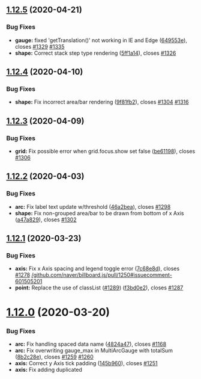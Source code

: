 ## [1.12.5](https://github.com/naver/billboard.js/compare/1.12.4...1.12.5) (2020-04-21)


### Bug Fixes

* **gauge:** fixed 'getTranslation()' not working in IE and Edge ([649553e](https://github.com/naver/billboard.js/commit/649553ef352606af73afcaf35b364ce6b8f6c9cd)), closes [#1329](https://github.com/naver/billboard.js/issues/1329) [#1335](https://github.com/naver/billboard.js/issues/1335)
* **shape:** Correct stack step type rendering ([5ff1a14](https://github.com/naver/billboard.js/commit/5ff1a14709dee19965409f8a452164ac68b0d2e9)), closes [#1326](https://github.com/naver/billboard.js/issues/1326)

## [1.12.4](https://github.com/naver/billboard.js/compare/1.12.3...1.12.4) (2020-04-10)


### Bug Fixes

* **shape:** Fix incorrect area/bar rendering ([9f81fb2](https://github.com/naver/billboard.js/commit/9f81fb27b81f12266d6bb0b86e2ca6cc6fedd168)), closes [#1304](https://github.com/naver/billboard.js/issues/1304) [#1316](https://github.com/naver/billboard.js/issues/1316)

## [1.12.3](https://github.com/naver/billboard.js/compare/1.12.2...1.12.3) (2020-04-09)


### Bug Fixes

* **grid:** Fix possible error when grid.focus.show set false ([be61198](https://github.com/naver/billboard.js/commit/be611985630fb410cb48773ae54d6aee4c2eb58b)), closes [#1306](https://github.com/naver/billboard.js/issues/1306)

## [1.12.2](https://github.com/naver/billboard.js/compare/1.12.1...1.12.2) (2020-04-03)


### Bug Fixes

* **arc:** Fix label text update w/threshold ([46a2bea](https://github.com/naver/billboard.js/commit/46a2bea85254592f7098f1288e82ef48eda44261)), closes [#1298](https://github.com/naver/billboard.js/issues/1298)
* **shape:** Fix non-grouped area/bar to be drawn from bottom of x Axis ([a47a829](https://github.com/naver/billboard.js/commit/a47a8290b59c579610ba1ffdd4a3916a8f975a71)), closes [#1302](https://github.com/naver/billboard.js/issues/1302)

## [1.12.1](https://github.com/naver/billboard.js/compare/1.12.0...1.12.1) (2020-03-23)


### Bug Fixes

* **axis:** Fix x Axis spacing and legend toggle error ([7c68e8d](https://github.com/naver/billboard.js/commit/7c68e8d09add52d005b64d5b6889f19fbb4ca9c2)), closes [#1278](https://github.com/naver/billboard.js/issues/1278) [/github.com/naver/billboard.js/pull/1250#issuecomment-601505201](https://github.com//github.com/naver/billboard.js/pull/1250/issues/issuecomment-601505201)
* **point:** Replace the use of classList ([#1289](https://github.com/naver/billboard.js/issues/1289)) ([f3bd0e2](https://github.com/naver/billboard.js/commit/f3bd0e22b4b48e354bcafb62d62416a92ef3da6d)), closes [#1287](https://github.com/naver/billboard.js/issues/1287)

# [1.12.0](https://github.com/naver/billboard.js/compare/1.11.1...1.12.0) (2020-03-20)


### Bug Fixes

* **arc:** Fix handling spaced data name ([4824a47](https://github.com/naver/billboard.js/commit/4824a4742ef3242166708372c2d013e451317977)), closes [#1168](https://github.com/naver/billboard.js/issues/1168)
* **arc:** Fix overwriting gauge_max in MultiArcGauge with totalSum ([8b2c28e](https://github.com/naver/billboard.js/commit/8b2c28e900399e53545f0025c0a9d9ef24585598)), closes [#1259](https://github.com/naver/billboard.js/issues/1259) [#1260](https://github.com/naver/billboard.js/issues/1260)
* **axis:** Correct y Axis tick padding ([145b960](https://github.com/naver/billboard.js/commit/145b96026aabab81f41f4bad462b380e8b346085)), closes [#1251](https://github.com/naver/billboard.js/issues/1251)
* **axis:** Fix adding duplicated <title> element ([8d45075](https://github.com/naver/billboard.js/commit/8d45075eaa4529d4b4d4b44bedaa5c565a15f921)), closes [#1271](https://github.com/naver/billboard.js/issues/1271)
* **axis:** Fix axis label text position ([68b6b86](https://github.com/naver/billboard.js/commit/68b6b8688473672dc4aba466fa23844af71d999a)), closes [#1270](https://github.com/naver/billboard.js/issues/1270)
* **axis:** Fix axis tick rotate translate ([1bc3f20](https://github.com/naver/billboard.js/commit/1bc3f2020cd6d4535aafcc9b40f552f8b2c03c11)), closes [#1250](https://github.com/naver/billboard.js/issues/1250) [#1278](https://github.com/naver/billboard.js/issues/1278)
* **axis:** Fix for multi axes data bound  ([3f8afba](https://github.com/naver/billboard.js/commit/3f8afbaa86783055f8771db5b46b9432a3509a8d)), closes [/github.com/naver/billboard.js/pull/1233#issuecomment-595675546](https://github.com//github.com/naver/billboard.js/pull/1233/issues/issuecomment-595675546)
* **axis:** Fix text being left behind if getBBox fails ([648aa41](https://github.com/naver/billboard.js/commit/648aa41f694243748db09a980adf3c95abdf8a04)), closes [#1283](https://github.com/naver/billboard.js/issues/1283) [#1284](https://github.com/naver/billboard.js/issues/1284)
* **bar:** Bar's width resize according the zoom scale ([93184a2](https://github.com/naver/billboard.js/commit/93184a27ab916a1905d5c4b99a04f6f00c5f150b)), closes [#1185](https://github.com/naver/billboard.js/issues/1185)
* **callbacks:** Fix triggering in lazy rendering ([3e73fdf](https://github.com/naver/billboard.js/commit/3e73fdfd12e78ffa08e2755098c5c13753d3513d)), closes [#1254](https://github.com/naver/billboard.js/issues/1254)
* **core:** Fix onrendered firing time ([8b8665c](https://github.com/naver/billboard.js/commit/8b8665cbd21bb352973085873204994b390a0ee4)), closes [#1194](https://github.com/naver/billboard.js/issues/1194)
* **gauge:** fixed wrong ratio calculation in 'gauge.type = "single"' ([9020246](https://github.com/naver/billboard.js/commit/902024679dd7b713e75388a92d43b88092c0f0fa)), closes [#1205](https://github.com/naver/billboard.js/issues/1205)
* **grid:** Fix focus grid to be maintained on resize  ([01ba388](https://github.com/naver/billboard.js/commit/01ba388477367c4c1bf7a52083331abbec34b136)), closes [#1239](https://github.com/naver/billboard.js/issues/1239)
* **interaction:** Fix null data point interaction ([901da84](https://github.com/naver/billboard.js/commit/901da84e644dbd5027041120ec068c99346e8b95)), closes [#1199](https://github.com/naver/billboard.js/issues/1199)
* **line:** Fix nullish data rendering with regions ([d0ca937](https://github.com/naver/billboard.js/commit/d0ca937364e9343c17fd8a0eb20d22baf6cbd7ec)), closes [#1172](https://github.com/naver/billboard.js/issues/1172)
* **radar:** Correct text label not showing ([9109fd5](https://github.com/naver/billboard.js/commit/9109fd50b718c3a23b02e18dd3d2b163deef4465)), closes [#1241](https://github.com/naver/billboard.js/issues/1241)
* **tooltip:** Auto pos adjustion for tooltip ([c54f731](https://github.com/naver/billboard.js/commit/c54f731b87714e41ca43a7c29e9c2c46c35ec78b)), closes [#1243](https://github.com/naver/billboard.js/issues/1243) [#1239](https://github.com/naver/billboard.js/issues/1239)
* **tooltip:** Fix tooltip position on overlapping data point ([8dba213](https://github.com/naver/billboard.js/commit/8dba2134da94036437bda48a59aa5fca2dfb1d2e)), closes [#1267](https://github.com/naver/billboard.js/issues/1267)
* **tooltip:** Revert on pointer-events css prop ([c74c27a](https://github.com/naver/billboard.js/commit/c74c27a5ee2125177ce2b27a679da92112c15dd9)), closes [#1124](https://github.com/naver/billboard.js/issues/1124) [#1155](https://github.com/naver/billboard.js/issues/1155)
* **tooltip,interaction:** Correct tooltip behaves for touch environment ([7090fa9](https://github.com/naver/billboard.js/commit/7090fa9e9b2a02930262551f0c609032818fd313)), closes [#1253](https://github.com/naver/billboard.js/issues/1253)


### Features

* **axis:** Autorotate x axis tick texts on type "category" and "timeseries" ([8c51d02](https://github.com/naver/billboard.js/commit/8c51d02037f05e659082017ebca59dccbfbe2233)), closes [#1236](https://github.com/naver/billboard.js/issues/1236) [#1250](https://github.com/naver/billboard.js/issues/1250)
* **axis:** Clone y/y2-axis domain if no data is bound to one of them ([96ac5c7](https://github.com/naver/billboard.js/commit/96ac5c7a2fd4632b14ab09a8d7fbe719f46417ae)), closes [#1231](https://github.com/naver/billboard.js/issues/1231) [#1233](https://github.com/naver/billboard.js/issues/1233)
* **axis:** Intent to ship axis.x.min/max.fit ([1650955](https://github.com/naver/billboard.js/commit/165095523d6a71ab677bc2de1df3fbcf3793d63c)), closes [#7](https://github.com/naver/billboard.js/issues/7)
* **axis:** Intent to ship axis.y2.tick.rotate ([98992f3](https://github.com/naver/billboard.js/commit/98992f39fe612ec5252c2599c9b10306f8bd819c)), closes [#1157](https://github.com/naver/billboard.js/issues/1157) [#1158](https://github.com/naver/billboard.js/issues/1158)
* **axis:** Intent to ship y Axes stepSize ([429c6ec](https://github.com/naver/billboard.js/commit/429c6ecbe0fe7fb0fd7d6348fd66d34c685f4c22)), closes [#1098](https://github.com/naver/billboard.js/issues/1098)
* **gauge:** more than one arc are possible for gauges ([7a80e02](https://github.com/naver/billboard.js/commit/7a80e021f64070caa1ee9ea9b7d842472d6e8e5e)), closes [#787](https://github.com/naver/billboard.js/issues/787) [#1071](https://github.com/naver/billboard.js/issues/1071) [#1163](https://github.com/naver/billboard.js/issues/1163)
* **grid:** Intent to ship grid.focus.y ([13d65d1](https://github.com/naver/billboard.js/commit/13d65d13fb81701da27027b636bc108236577ac4)), closes [#1154](https://github.com/naver/billboard.js/issues/1154)
* **line:** Intent to ship bubble/line/scatter zerobased ([e45fb33](https://github.com/naver/billboard.js/commit/e45fb33147f7194bff6f5900d09d3b7a16e0ca0f)), closes [#1149](https://github.com/naver/billboard.js/issues/1149) [#1150](https://github.com/naver/billboard.js/issues/1150)
* **options:** Intent to ship Arc's expand.rate ([7d6f32f](https://github.com/naver/billboard.js/commit/7d6f32f499ba7e4176f1377a01fdb0c842cc1443)), closes [#1189](https://github.com/naver/billboard.js/issues/1189)
* **plugin:** Intent to ship bubblecompare plugin ([49704e0](https://github.com/naver/billboard.js/commit/49704e0147bada54d32ec4b1a3e0b42c2e6690fe)), closes [#1153](https://github.com/naver/billboard.js/issues/1153)
* **tooltip:** Enhancement on callback options ([30a7718](https://github.com/naver/billboard.js/commit/30a7718d8a3bc5b6104452e35b34e3dbb8eb0db7)), closes [#1216](https://github.com/naver/billboard.js/issues/1216)
* **tooltip:** Intent to ship tooltip.position.unit ([ac078a7](https://github.com/naver/billboard.js/commit/ac078a70372ea5aaa0302bf690c9149303060125)), closes [#1239](https://github.com/naver/billboard.js/issues/1239)
* **zoom:** Intent to ship zoom.reseteButton.onclick ([694cbcb](https://github.com/naver/billboard.js/commit/694cbcb75b50c04156a7706a505dd247e6106eb5)), closes [#1171](https://github.com/naver/billboard.js/issues/1171)

## [1.11.1](https://github.com/naver/billboard.js/compare/1.11.0...1.11.1) (2019-12-19)


### Bug Fixes

* **tooltip:** Revert on pointer-events css prop ([916f012](https://github.com/naver/billboard.js/commit/916f0127e0a0415224c28043a69917e694ec3963)), closes [#1124](https://github.com/naver/billboard.js/issues/1124) [#1155](https://github.com/naver/billboard.js/issues/1155)


# [1.11.0](https://github.com/naver/billboard.js/compare/1.10.2...1.11.0) (2019-11-22)

### Bug Fixes

* **all:** Fix possible IE9 style value ([950c335](https://github.com/naver/billboard.js/commit/950c3359644a735ba3aa4551c78551a116667f24)), closes [/github.com/naver/billboard.js/commit/54631506721bc64476d5c8fd64a2a681f3b340c1#diff-851f1a6e431d0ae7dc68b646d27821a8R90-R93](https://github.com//github.com/naver/billboard.js/commit/54631506721bc64476d5c8fd64a2a681f3b340c1/issues/diff-851f1a6e431d0ae7dc68b646d27821a8R90-R93) [#1059](https://github.com/naver/billboard.js/issues/1059)
* **api:** Fix .data() to return exact data ([12bdc54](https://github.com/naver/billboard.js/commit/12bdc54b5628043776ed72683341f58a4bedb40a)), closes [#1035](https://github.com/naver/billboard.js/issues/1035)
* **axis:** Correct on tick count display ([d4c8eb1](https://github.com/naver/billboard.js/commit/d4c8eb1bee366098bd4867fe04c441a87af409b8)), closes [#1077](https://github.com/naver/billboard.js/issues/1077)
* **axis:** Correct subchart x axis culling ([8478dd9](https://github.com/naver/billboard.js/commit/8478dd95d3c8b27d03fe3256083dcd04ccd1c58d)), closes [#1068](https://github.com/naver/billboard.js/issues/1068)
* **data:** Fix header option setting ([82461b3](https://github.com/naver/billboard.js/commit/82461b312311066fb2876bb175cc05d84e8b2e4b)), closes [#1031](https://github.com/naver/billboard.js/issues/1031)
* **gauge:** Fix to not align background startingAngle from option ([862156f](https://github.com/naver/billboard.js/commit/862156fc9c3c975af09aef07e95cd61d5cf3d727)), closes [#1073](https://github.com/naver/billboard.js/issues/1073)
* **gauge:** Show legend by default ([46fc102](https://github.com/naver/billboard.js/commit/46fc102889336e6dae5a0a6ca7fda316eff82955)), closes [#1136](https://github.com/naver/billboard.js/issues/1136)
* **interaction:** Fix on eventRect rederaw ([dc5f67a](https://github.com/naver/billboard.js/commit/dc5f67afd7dc64bbfa69a6716812741025d8b8ea)), closes [#1028](https://github.com/naver/billboard.js/issues/1028) [#1019](https://github.com/naver/billboard.js/issues/1019) [#963](https://github.com/naver/billboard.js/issues/963)
* **options:** Correct background element's position ([d66e4fd](https://github.com/naver/billboard.js/commit/d66e4fd617593edb5cd53ed88c155cb9911fafd5)), closes [#1132](https://github.com/naver/billboard.js/issues/1132)
* **shape:** Fix shape position on multiple xs ([6ce784a](https://github.com/naver/billboard.js/commit/6ce784afb01d53b4758e255f50f5d2f8ebc9c0a8)), closes [#1115](https://github.com/naver/billboard.js/issues/1115)
* **text:** Fix data label y position when all data are 0 ([4b423a5](https://github.com/naver/billboard.js/commit/4b423a51e21aefa95c3200fffd545cc189925fbe)), closes [#1026](https://github.com/naver/billboard.js/issues/1026)
* **tooltip:** Fix tooltip work on touch zoom ([5d98187](https://github.com/naver/billboard.js/commit/5d98187716fc7d0d7e992df5e7342b54814b5f48)), closes [#1056](https://github.com/naver/billboard.js/issues/1056)
* **tooltip:** Remove 'pointer-events:none' inline set ([baa7bc6](https://github.com/naver/billboard.js/commit/baa7bc66ded0285c93db7d96c6d88a36f6b96b49)), closes [#1124](https://github.com/naver/billboard.js/issues/1124)
* **zoom:** Correct Axis culling on zoom ([c319302](https://github.com/naver/billboard.js/commit/c319302a97fdce05f8811406ffd84374cbaf84fb)), closes [#1106](https://github.com/naver/billboard.js/issues/1106)
* **zoom:** Fix to pass domain arg on onzoom ([e1daae6](https://github.com/naver/billboard.js/commit/e1daae67539bbb6bf468d1357f61275cddd5d006)), closes [#1109](https://github.com/naver/billboard.js/issues/1109)


### Features

* **arc:** Intent to ship pie/donut.startingAngle ([b84be8e](https://github.com/naver/billboard.js/commit/b84be8e499712d00e0bef2ed8a6ffc55b87c7536)), closes [#1128](https://github.com/naver/billboard.js/issues/1128)
* **axis:** Intent to ship axes.domain ([355b0bd](https://github.com/naver/billboard.js/commit/355b0bd7afbb593d0aeca52890c619b424666706)), closes [#1090](https://github.com/naver/billboard.js/issues/1090)
* **data:** Intent to ship data.labels.overlap ([90792fa](https://github.com/naver/billboard.js/commit/90792fa5883dc80b005d1c6eb5d255f88af8f6f3)), closes [#977](https://github.com/naver/billboard.js/issues/977)
* **data:** Intent to ship data.labels.position dataset ([dd5ba44](https://github.com/naver/billboard.js/commit/dd5ba44874f11563042b6070444e4fc851de1b01)), closes [#1126](https://github.com/naver/billboard.js/issues/1126)
* **data:** Pass element arg for data callbacks ([bb9f952](https://github.com/naver/billboard.js/commit/bb9f95273dcd838862ad8e713a7865e0d062dbbc)), closes [#1100](https://github.com/naver/billboard.js/issues/1100)
* **options:** Intent to ship background ([493c2a3](https://github.com/naver/billboard.js/commit/493c2a304648a1d81bf0755ca75b871c88d190f6)), closes [#1131](https://github.com/naver/billboard.js/issues/1131)
* **options:** Intent to ship render option ([b6af77f](https://github.com/naver/billboard.js/commit/b6af77faeac932fda8cb76957e52fe04d0e07577)), closes [#1015](https://github.com/naver/billboard.js/issues/1015)
* **plugin:** Intent to ship TextOverlap ([728e879](https://github.com/naver/billboard.js/commit/728e879d2f74be7d7e0d0be3b36f6c1b9e37e13f)), closes [#1048](https://github.com/naver/billboard.js/issues/1048)

## [1.10.2](https://github.com/naver/billboard.js/compare/1.10.1...1.10.2) (2019-08-19)


### Bug Fixes

* **interaction:** Fix on eventRect rederaw ([d8df023](https://github.com/naver/billboard.js/commit/d8df023)), closes [#1028](https://github.com/naver/billboard.js/issues/1028) [#1019](https://github.com/naver/billboard.js/issues/1019) [#963](https://github.com/naver/billboard.js/issues/963)
* **text:** Fix data label y position when all data are 0 ([90b6949](https://github.com/naver/billboard.js/commit/90b6949)), closes [#1026](https://github.com/naver/billboard.js/issues/1026)

## [1.10.1](https://github.com/naver/billboard.js/compare/1.10.0...1.10.1) (2019-08-09)


### Bug Fixes

* **interaction:** Fix on eventRect generation ([3dd9439](https://github.com/naver/billboard.js/commit/3dd9439)), closes [#1019](https://github.com/naver/billboard.js/issues/1019)

# [1.10.0](https://github.com/naver/billboard.js/compare/1.9.5...1.10.0) (2019-08-07)


### Bug Fixes

* **axis:** Correct label text position ([9beacfe](https://github.com/naver/billboard.js/commit/9beacfe)), closes [#1011](https://github.com/naver/billboard.js/issues/1011)
* **chart:** Correct the order to set '$' node values ([b97558c](https://github.com/naver/billboard.js/commit/b97558c)), closes [#994](https://github.com/naver/billboard.js/issues/994)
* **color:** Correct to not set stroke ([f18aa35](https://github.com/naver/billboard.js/commit/f18aa35)), closes [#754](https://github.com/naver/billboard.js/issues/754) [#872](https://github.com/naver/billboard.js/issues/872)
* **event:** Update determination condition ([736ba56](https://github.com/naver/billboard.js/commit/736ba56)), closes [#967](https://github.com/naver/billboard.js/issues/967)
* **flow:** Fix data points removal ([5463150](https://github.com/naver/billboard.js/commit/5463150)), closes [#1006](https://github.com/naver/billboard.js/issues/1006)
* **radar:** Correct display of indexed axis ([9bac296](https://github.com/naver/billboard.js/commit/9bac296)), closes [#997](https://github.com/naver/billboard.js/issues/997)
* **text:** Correct text vertical align ([6debb55](https://github.com/naver/billboard.js/commit/6debb55)), closes [#982](https://github.com/naver/billboard.js/issues/982)
* **tooltip:** Correct tooltip on dynamic loading ([c24bddb](https://github.com/naver/billboard.js/commit/c24bddb)), closes [#963](https://github.com/naver/billboard.js/issues/963)
* **tooltip:** Fix on contents template ([419144f](https://github.com/naver/billboard.js/commit/419144f)), closes [#972](https://github.com/naver/billboard.js/issues/972)


### Features

* **axis:** Intent to ship y/y2 axis culling ([44c6c4c](https://github.com/naver/billboard.js/commit/44c6c4c)), closes [#915](https://github.com/naver/billboard.js/issues/915)
* **bubble:** Intent to ship dimension ([27df7c3](https://github.com/naver/billboard.js/commit/27df7c3)), closes [#484](https://github.com/naver/billboard.js/issues/484)
* **options:** Pass instance arg to callbacks ([61cf047](https://github.com/naver/billboard.js/commit/61cf047)), closes [#989](https://github.com/naver/billboard.js/issues/989)
* **radar:** Intent to ship axis.text.position ([1720ec2](https://github.com/naver/billboard.js/commit/1720ec2)), closes [#998](https://github.com/naver/billboard.js/issues/998)

## [1.9.5](https://github.com/naver/billboard.js/compare/1.9.4...1.9.5) (2019-07-03)


### Bug Fixes

* **stats:** Remove stats ([29d6edc](https://github.com/naver/billboard.js/commit/29d6edc)), closes [#934](https://github.com/naver/billboard.js/issues/934) [#964](https://github.com/naver/billboard.js/issues/964)

## [1.9.3](https://github.com/naver/billboard.js/compare/1.9.2...1.9.3) (2019-06-28)


### Bug Fixes

* **color:** Fix on color.threshold.values handling ([841b316](https://github.com/naver/billboard.js/commit/841b316)), closes [#950](https://github.com/naver/billboard.js/issues/950)
* **radar:** Fix radar positioning ([612d93f](https://github.com/naver/billboard.js/commit/612d93f)), closes [#953](https://github.com/naver/billboard.js/issues/953)
* **radar:** Make data points stay over radar ([4db457d](https://github.com/naver/billboard.js/commit/4db457d)), closes [#952](https://github.com/naver/billboard.js/issues/952)

## [1.9.2](https://github.com/naver/billboard.js/compare/1.9.1...1.9.2) (2019-06-20)


### Bug Fixes

* **tooltip:** Correct condition of making tooltip text ([a3675eb](https://github.com/naver/billboard.js/commit/a3675eb)), closes [#940](https://github.com/naver/billboard.js/issues/940) [#941](https://github.com/naver/billboard.js/issues/941)
* **tooltip:** Correct condition of making tooltip text ([c0df6c5](https://github.com/naver/billboard.js/commit/c0df6c5)), closes [#940](https://github.com/naver/billboard.js/issues/940) [#941](https://github.com/naver/billboard.js/issues/941)

## [1.9.1](https://github.com/naver/billboard.js/compare/1.9.0...1.9.1) (2019-06-20)


### Bug Fixes

* **arc:** Fix to generate arc when data is zero ([04a4dd8](https://github.com/naver/billboard.js/commit/04a4dd8)), closes [#935](https://github.com/naver/billboard.js/issues/935)
* **line:** Fix gradient with dataname starting w/no ([fe31102](https://github.com/naver/billboard.js/commit/fe31102)), closes [#936](https://github.com/naver/billboard.js/issues/936)
